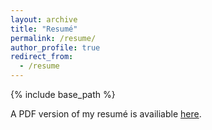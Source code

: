 ```yaml
---
layout: archive
title: "Resumé"
permalink: /resume/
author_profile: true
redirect_from:
  - /resume
---
```


{% include base_path %}

A PDF version of my resumé is availiable [here](https://QCongDoris.github.io/files/CV-CONGQing.pdf).



